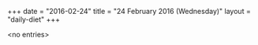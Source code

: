 +++
date = "2016-02-24"
title = "24 February 2016 (Wednesday)"
layout = "daily-diet"
+++

\<no entries\>
